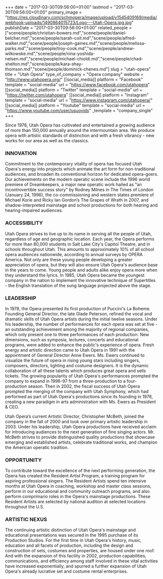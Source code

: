 +++
date = "2017-03-30T09:56:00+01:00"
lastmod = "2017-03-30T09:56:00+01:00"
primary_image = "https://res.cloudinary.com/schmopera/image/upload/v1545409169/media/webhook-uploads/1490864015723/Logo---Utah-Opera.jpg.jpg"
publishDate = "2017-03-30T09:56:00+01:00"
related_people = ["scene/people/christian-bowers.md","scene/people/daniel-belcher.md","scene/people/sarah-coit.md","scene/people/alfred-walker.md","scene/people/joseph-gaines.md","scene/people/melissa-parks.md","scene/people/troy-cook.md","scene/people/andrew-wilkowske.md","scene/people/nina-yoshida-nelsen.md","scene/people/michael-chioldi.md","scene/people/chad-shelton.md","scene/people/kara-shay-thomson.md","scene/people/dominick-chenes.md"]
slug = "utah-opera"
title = "Utah Opera"
type_of_company = "Opera company"
website = "http://www.utahopera.org/"
[[social_media]]
platform = "Facebook"
template = "social-media"
url = "https://www.facebook.com/utahopera"
[[social_media]]
platform = "Twitter"
template = "social-media"
url = "https://twitter.com/utahopera"
[[social_media]]
platform = "Instagram"
template = "social-media"
url = "https://www.instagram.com/utahopera/"
[[social_media]]
platform = "Youtube"
template = "social-media"
url = "https://www.youtube.com/user/usuovids"
_template = "company_single"
+++

Since 1978, Utah Opera has cultivated and entertained a growing audience of more than 150,000 annually around the intermountain area. We produce opera with artistic standards of distinction and with a fresh vibrancy - new works for our area as well as the classics.

### INNOVATION

Commitment to the contemporary vitality of opera has focused Utah Opera's energy into projects which animate the art form for non-traditional audiences, and broaden its conventional horizon for dedicated opera-goers. Our achievements on the modern operatic scene include the 1996 world premiere of Dreamkeepers, a major new operatic work hailed as "an incontrovertible success story" by Rodney Milnes in The Times of London (January 24, 1996), the co-commissioning and western states premiere of Michael Korie and Ricky Ian Gordon’s The Grapes of Wrath in 2007, and shadow-interpreted mainstage and school productions for both hearing and hearing-impaired audiences.

### ACCESSIBILITY

Utah Opera strives to live up to its name in serving all the people of Utah, regardless of age and geographic location. Each year, the Opera performs for more than 80,000 students in Salt Lake City's Capitol Theatre, and in schools throughout Utah. This amounts to approximately 10% of all school opera audiences nationwide, according to annual surveys by OPERA America. Not only are these young people developing a greater appreciation of opera, but they will also ensure Utah Opera's audience base in the years to come. Young people and adults alike enjoy opera more when they understand the lyrics. In 1985, Utah Opera became the youngest company in the nation to implement the innovative technique of Supertitles - the English translation of the sung language projected above the stage.

### LEADERSHIP

In 1978, the Opera presented its first production of Puccini's La Boheme. Founding General Director, the late Glade Peterson, refined the vocal and dramatic skills of Utah Opera artists during the initial twelve seasons. Under his leadership, the number of performances for each opera was set at five - an outstanding achievement among the majority of regional companies, which only present one to three performances of each production. New dimensions, such as symposia, lectures, concerts and educational programs, were added to enhance the public's experience of opera. Fresh energy and artistic direction came to Utah Opera in 1991 with the appointment of General Director Anne Ewers. Ms. Ewers continued to visualize the future of opera in rising young stars including singers, composers, directors, lighting and costume designers. It is the dynamic collaboration of all these talents which produces great opera and sells tickets. The growing popularity of Utah Opera's performances prompted the company to expand in 1996-97 from a three-production to a four-production season. Then in 2002, the fiscal success of Utah Opera prompted the merging of the company with Utah Symphony, which had performed as part of Utah Opera's productions since its founding in 1978,  creating a new paradigm in arts administration with Ms. Ewers as President & CEO.

Utah Opera’s current Artistic Director, Christopher McBeth, joined the company in the fall of 2000 and took over primary artistic leadership in 2003. Under his leadership, Utah Opera productions have received acclaim for introducing audiences to the next generation of fine singing actors. Mr. McBeth strives to provide distinguished quality productions that showcase emerging and established artists, celebrate traditional works, and champion the American operatic tradition.

### OPPORTUNITY

To contribute toward the excellence of the next performing generation, the Opera has created the Resident Artist Program, a training program for aspiring professional singers. The Resident Artists spend ten intensive months at Utah Opera in coaching, workshop and master class sessions, perform in our educational and community outreach programs, and also perform comprimario roles in the Opera's mainstage productions. These Resident Artists are selected by national audition at selected locations throughout the U.S.

### ARTISTIC NEXUS

The continuing artistic distinction of Utah Opera's mainstage and educational presentations was secured in the 1995 purchase of its Production Studios. For the first time in Utah Opera's history, music, education and all facets of production, including the design and construction of sets, costumes and properties, are housed under one roof. And with the expansion of this facility in 2002, production capabilities, communications, and efficiency among staff involved in these vital activities have increased exponentially, and spurred a further expansion of Utah Opera's already lucrative set and costume rental enterprises.
